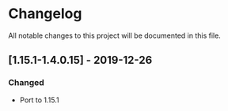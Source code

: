 # Changelog
All notable changes to this project will be documented in this file.

## [1.15.1-1.4.0.15] - 2019-12-26
### Changed
 - Port to 1.15.1
